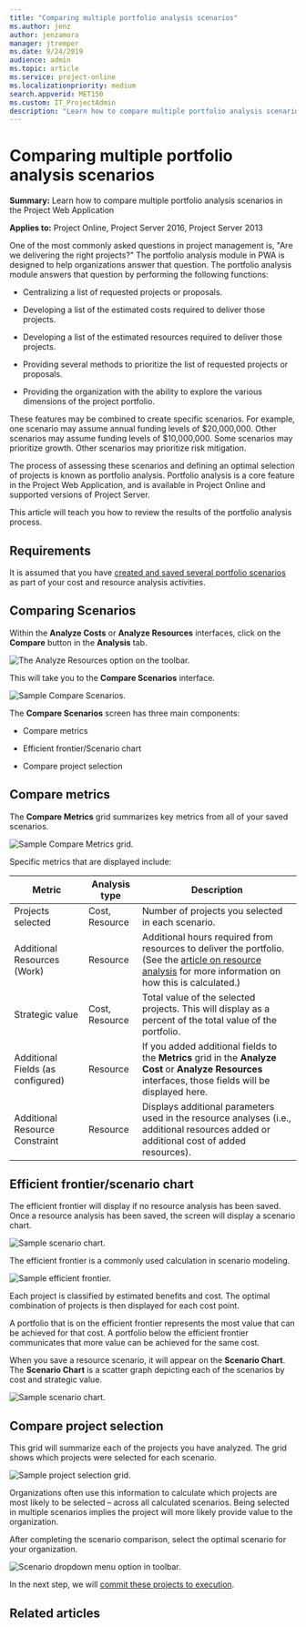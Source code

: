 ```yaml
---
title: "Comparing multiple portfolio analysis scenarios"
ms.author: jenz
author: jenzamora
manager: jtremper
ms.date: 9/24/2019
audience: admin
ms.topic: article
ms.service: project-online
ms.localizationpriority: medium
search.appverid: MET150
ms.custom: IT_ProjectAdmin
description: "Learn how to compare multiple portfolio analysis scenarios in the Project Web Application."
---
```


# Comparing multiple portfolio analysis scenarios

**Summary:** Learn how to compare multiple portfolio analysis scenarios in the Project Web Application

**Applies to:** Project Online, Project Server 2016, Project Server 2013

One of the most commonly asked questions in project management is, "Are we delivering the right projects?" The portfolio analysis module in PWA is designed to help organizations answer that question. The portfolio analysis module answers that question by performing the following functions:

- Centralizing a list of requested projects or proposals.

- Developing a list of the estimated costs required to deliver those projects.

- Developing a list of the estimated resources required to deliver those projects.

- Providing several methods to prioritize the list of requested projects or proposals.

- Providing the organization with the ability to explore the various dimensions of the project portfolio.

These features may be combined to create specific scenarios. For example, one scenario may assume annual funding levels of $20,000,000. Other scenarios may assume funding levels of $10,000,000. Some scenarios may prioritize growth. Other scenarios may prioritize risk mitigation.

The process of assessing these scenarios and defining an optimal selection of projects is known as portfolio analysis. Portfolio analysis is a core feature in the Project Web Application, and is available in Project Online and supported versions of Project Server.

This article will teach you how to review the results of the portfolio analysis process.

## Requirements

It is assumed that you have [created and saved several portfolio scenarios](creating-a-portfolio-analysis.md) as part of your cost and resource analysis activities.

## Comparing Scenarios

Within the **Analyze Costs** or **Analyze Resources** interfaces, click on the **Compare** button in the **Analysis** tab.

![The Analyze Resources option on the toolbar.](media/13-image1.png)

This will take you to the **Compare Scenarios** interface.

![Sample Compare Scenarios.](media/13-image2.png)

The **Compare Scenarios** screen has three main components:

- Compare metrics

- Efficient frontier/Scenario chart

- Compare project selection

## Compare metrics

The **Compare Metrics** grid summarizes key metrics from all of your saved scenarios.

![Sample Compare Metrics grid.](media/13-image3.png)

Specific metrics that are displayed include:

| Metric                            | Analysis type  | Description                                                                                                                                               |
| --------------------------------- | -------------- | --------------------------------------------------------------------------------------------------------------------------------------------------------- |
| Projects selected                 | Cost, Resource | Number of projects you selected in each scenario.                                                                                                         |
| Additional Resources (Work)       | Resource       | Additional hours required from resources to deliver the portfolio. (See the [article on resource analysis](resource-analysis-overview.md) for more information on how this is calculated.) |
| Strategic value                   | Cost, Resource | Total value of the selected projects. This will display as a percent of the total value of the portfolio.                                                 |
| Additional Fields (as configured) | Resource       | If you added additional fields to the **Metrics** grid in the **Analyze Cost** or **Analyze Resources** interfaces, those fields will be displayed here.  |
| Additional Resource Constraint    | Resource       | Displays additional parameters used in the resource analyses (i.e., additional resources added or additional cost of added resources).                      |

## Efficient frontier/scenario chart

The efficient frontier will display if no resource analysis has been saved. Once a resource analysis has been saved, the screen will display a scenario chart.

![Sample scenario chart.](media/13-image4.png)

The efficient frontier is a commonly used calculation in scenario modeling.

![Sample efficient frontier.](media/13-image5.png)

Each project is classified by estimated benefits and cost. The optimal combination of projects is then displayed for each cost point.

A portfolio that is on the efficient frontier represents the most value that can be achieved for that cost. A portfolio below the efficient frontier communicates that more value can be achieved for the same cost.

When you save a resource scenario, it will appear on the **Scenario Chart**. The **Scenario Chart** is a scatter graph depicting each of the scenarios by cost and strategic value.

![Sample scenario chart.](media/13-image4.png)

## Compare project selection

This grid will summarize each of the projects you have analyzed. The grid shows which projects were selected for each scenario.

![Sample project selection grid.](media/13-image6.png)

Organizations often use this information to calculate which projects are most likely to be selected – across all calculated scenarios. Being selected in multiple scenarios implies the project will more likely provide value to the organization.

After completing the scenario comparison, select the optimal scenario for your organization.

![Scenario dropdown menu option in toolbar.](media/13-image7.png)

In the next step, we will [commit these projects to execution](committing-the-scenario.md).

## Related articles
